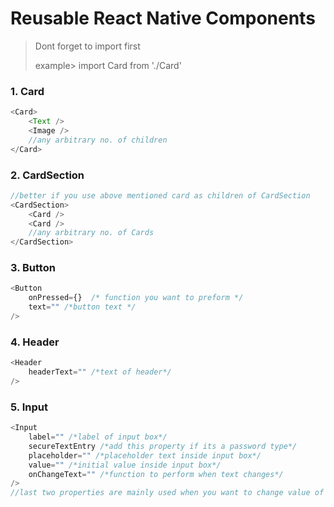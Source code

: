 # Reusable React Native Components

> Dont forget to import first
> 
>example>
>import Card from './Card'

### 1. Card

```javascript
<Card>
	<Text />
	<Image />
	//any arbitrary no. of children
</Card>
```

### 2. CardSection

```javascript
//better if you use above mentioned card as children of CardSection 
<CardSection>
	<Card />
	<Card />
	//any arbitrary no. of Cards
</CardSection>
```

### 3. Button

```javascript
<Button 
	onPressed={}  /* function you want to preform */
	text="" /*button text */
/>
```

### 4. Header

```javascript
<Header 
	headerText="" /*text of header*/
/>
```

### 5. Input

```javascript
<Input
	label="" /*label of input box*/
	secureTextEntry /*add this property if its a password type*/
	placeholder="" /*placeholder text inside input box*/
	value="" /*initial value inside input box*/
	onChangeText="" /*function to perform when text changes*/
/>
//last two properties are mainly used when you want to change value of state of a class-based component
```
